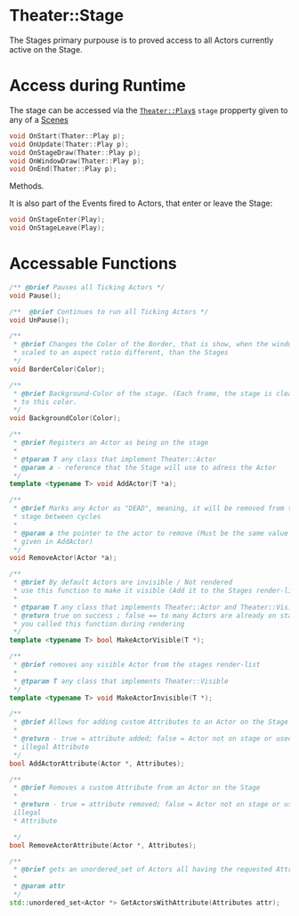 # Theater::Stage

The Stages primary purpouse is to proved access to all Actors currently active on the Stage.

# Access during Runtime

The stage can be accessed via the [`Theater::Play`s](./play.md) `stage` propperty given to any of a [Scenes](./scenes.md)

```c++
void OnStart(Thater::Play p);
void OnUpdate(Thater::Play p);
void OnStageDraw(Thater::Play p);
void OnWindowDraw(Thater::Play p);
void OnEnd(Thater::Play p);
```

Methods.

It is also part of the Events fired to Actors, that enter or leave the Stage:

```c++
void OnStageEnter(Play);
void OnStageLeave(Play);
```

# Accessable Functions

```c++
/** @brief Pauses all Ticking Actors */
void Pause();

/**  @brief Continues to run all Ticking Actors */
void UnPause();

/**
 * @brief Changes the Color of the Border, that is show, when the window is
 * scaled to an aspect ratio different, than the Stages
 */
void BorderColor(Color);

/**
 * @brief Background-Color of the stage. (Each frame, the stage is cleared
 * to this color.
 */
void BackgroundColor(Color);

/**
 * @brief Registers an Actor as being on the stage
 *
 * @tparam T any class that implement Theater::Actor
 * @param a - reference that the Stage will use to adress the Actor
 */
template <typename T> void AddActor(T *a);

/**
 * @brief Marks any Actor as "DEAD", meaning, it will be removed from the
 * stage between cycles
 *
 * @param a the pointer to the actor to remove (Must be the same value as
 * given in AddActor)
 */
void RemoveActor(Actor *a);

/**
 * @brief By default Actors are invisible / Not rendered
 * use this function to make it visible (Add it to the Stages render-list)
 *
 * @tparam T any class that implements Theater::Actor and Theater::Visible
 * @return true on success ; false == to many Actors are already on stage or
 * you called this function during rendering
 */
template <typename T> bool MakeActorVisible(T *);

/**
 * @brief removes any visible Actor from the stages render-list
 *
 * @tparam T any class that implements Theater::Visible
 */
template <typename T> void MakeActorInvisible(T *);

/**
 * @brief Allows for adding custom Attributes to an Actor on the Stage
 *
 * @return - true = attribute added; false = Actor not on stage or used
 * illegal Attribute
 */
bool AddActorAttribute(Actor *, Attributes);

/**
 * @brief Removes a custom Attribute from an Actor on the Stage
 *
 * @return - true = attribute removed; false = Actor not on stage or used
 illegal
 * Attribute

 */
bool RemoveActorAttribute(Actor *, Attributes);

/**
 * @brief gets an unordered_set of Actors all having the requested Attributes
 *
 * @param attr
 */
std::unordered_set<Actor *> GetActorsWithAttribute(Attributes attr);

```
